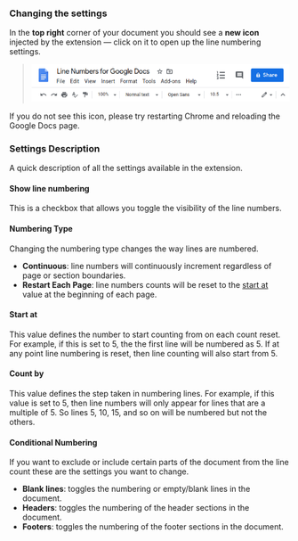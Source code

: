 ### Changing the settings

In the **top right** corner of your document you should see a **new icon** injected by the extension — click on it to open up the line numbering settings.

> ![Line Numbers for Google Docs Tool Bar](_media/quickstart-docs-tool-bar.png)

If you do not see this icon, please try restarting Chrome and reloading the Google Docs page.

### Settings Description

A quick description of all the settings available in the extension.

#### Show line numbering

This is a checkbox that allows you toggle the visibility of the line numbers.

#### Numbering Type

Changing the numbering type changes the way lines are numbered.

- **Continuous**: line numbers will continuously increment regardless of page or section boundaries.
- **Restart Each Page**: line numbers counts will be reset to the [start at](#start-at) value at the beginning of each page.

#### Start at

This value defines the number to start counting from on each count reset. For example, if this is set to 5, the the first 
line will be numbered as 5. If at any point line numbering is reset, then line counting will also start from 5.

#### Count by

This value defines the step taken in numbering lines. For example, if this value is set to 5, then line numbers will only
appear for lines that are a multiple of 5. So lines 5, 10, 15, and so on will be numbered but not the others.

#### Conditional Numbering

If you want to exclude or include certain parts of the document from the line count these are the settings you want to change.

- **Blank lines**: toggles the numbering or empty/blank lines in the document.
- **Headers**: toggles the numbering of the header sections in the document.
- **Footers**: toggles the numbering of the footer sections in the document.

<style>
    .markdown-section h4 {
        margin-bottom: 0;
    }
    
    .markdown-section p {
        margin-top: 5px;
    }

    .markdown-section ul {
        margin-top: 0;
    }
</style>
